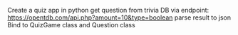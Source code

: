 Create a quiz app in python
get question from trivia DB via endpoint: https://opentdb.com/api.php?amount=10&type=boolean
parse result to json
Bind to QuizGame class and Question class
